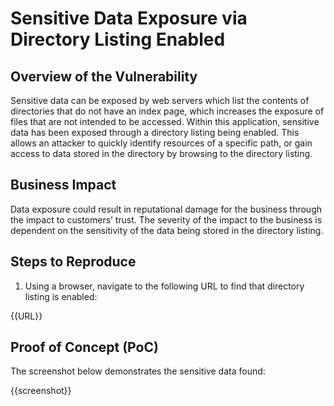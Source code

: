 # Sensitive Data Exposure via Directory Listing Enabled

## Overview of the Vulnerability

Sensitive data can be exposed by web servers which list the contents of directories that do not have an index page, which increases the exposure of files that are not intended to be accessed. Within this application, sensitive data has been exposed through a directory listing being enabled. This allows an attacker to quickly identify resources of a specific path, or gain access to data stored in the directory by browsing to the directory listing.

## Business Impact

Data exposure could result in reputational damage for the business through the impact to customers’ trust. The severity of the impact to the business is dependent on the sensitivity of the data being stored in the directory listing.

## Steps to Reproduce

1. Using a browser, navigate to the following URL to find that directory listing is enabled:

{{URL}}

## Proof of Concept (PoC)

The screenshot below demonstrates the sensitive data found:

{{screenshot}}
